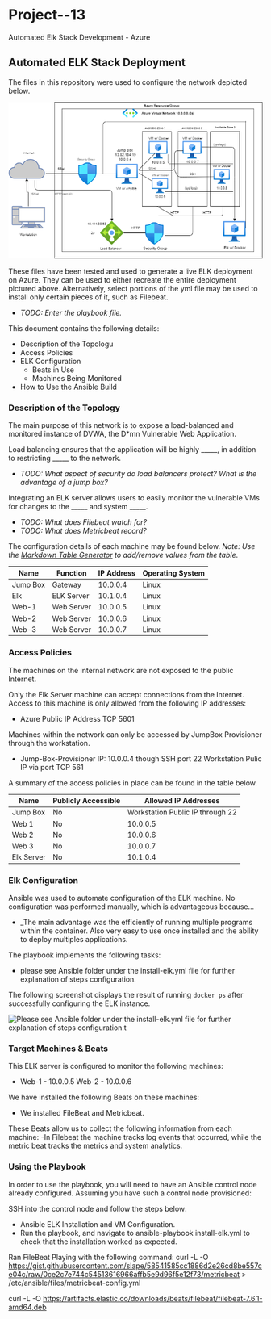 # Project--13
Automated Elk Stack Development - Azure
## Automated ELK Stack Deployment

The files in this repository were used to configure the network depicted below.

![Project 13 Niyi. drawio.png](https://github.com/ayind002/Project--13/blob/main/Diagrams/Project%2013%20Niyi.%20drawio.png)

These files have been tested and used to generate a live ELK deployment on Azure. They can be used to either recreate the entire deployment pictured above. Alternatively, select portions of the yml file may be used to install only certain pieces of it, such as Filebeat.

  - _TODO: Enter the playbook file._

This document contains the following details:
- Description of the Topologu
- Access Policies
- ELK Configuration
  - Beats in Use
  - Machines Being Monitored
- How to Use the Ansible Build


### Description of the Topology

The main purpose of this network is to expose a load-balanced and monitored instance of DVWA, the D*mn Vulnerable Web Application.

Load balancing ensures that the application will be highly _____, in addition to restricting _____ to the network.
- _TODO: What aspect of security do load balancers protect? What is the advantage of a jump box?_

Integrating an ELK server allows users to easily monitor the vulnerable VMs for changes to the _____ and system _____.
- _TODO: What does Filebeat watch for?_
- _TODO: What does Metricbeat record?_

The configuration details of each machine may be found below.
_Note: Use the [Markdown Table Generator](http://www.tablesgenerator.com/markdown_tables) to add/remove values from the table_.

| Name     | Function | IP Address | Operating System |
|----------|----------|------------|------------------|
| Jump Box | Gateway   | 10.0.0.4  | Linux            |
| Elk      | ELK Server| 10.1.0.4  | Linux            |
| Web-1    | Web Server| 10.0.0.5  | Linux            |
| Web-2    | Web Server| 10.0.0.6  | Linux            |
| Web-3    | Web Server| 10.0.0.7  | Linux            |

### Access Policies

The machines on the internal network are not exposed to the public Internet.

Only the Elk Server machine can accept connections from the Internet. Access to this machine is only allowed from the following IP addresses:
- Azure Public IP Address TCP 5601

Machines within the network can only be accessed by JumpBox Provisioner through the workstation.
- Jump-Box-Provisioner IP: 10.0.0.4 though SSH port 22
  Workstation Pulic IP via port TCP 561

A summary of the access policies in place can be found in the table below.

| Name     | Publicly Accessible | Allowed IP Addresses                 |
|----------|---------------------|----------------------                |
| Jump Box |      No              | Workstation Public IP through 22    |
| Web 1    |      No              | 10.0.0.5                            |
| Web 2    |      No              | 10.0.0.6                            |
| Web 3    |      No              |10.0.0.7                               |
| Elk Server|      No             |10.1.0.4                                   

### Elk Configuration

Ansible was used to automate configuration of the ELK machine. No configuration was performed manually, which is advantageous because...
- _The main advantage was the efficiently of running multiple programs within the container. Also very easy to use once installed and the ability to deploy multiples applications.

The playbook implements the following tasks:
- please see Ansible folder under the install-elk.yml file for further explanation of steps configuration.

The following screenshot displays the result of running `docker ps` after successfully configuring the ELK instance.

![Please see Ansible folder under the install-elk.yml file for further explanation of steps configuration.t](https://github.com/ayind002/Project--13/blob/main/Ansible/Ansiblestuff.yml)

### Target Machines & Beats
This ELK server is configured to monitor the following machines:
- Web-1 - 10.0.0.5
  Web-2 - 10.0.0.6

We have installed the following Beats on these machines:
- We installed FileBeat and Metricbeat.

These Beats allow us to collect the following information from each machine:
-In Filebeat the machine tracks log events that occurred, while the metric beat tracks the metrics and system analytics.

### Using the Playbook
In order to use the playbook, you will need to have an Ansible control node already configured. Assuming you have such a control node provisioned:

SSH into the control node and follow the steps below:
- Ansible ELK Installation and VM Configuration.
- Run the playbook, and navigate to ansible-playbook install-elk.yml to check that the installation worked as expected.

Ran FileBeat Playing with the following command:
curl -L -O https://gist.githubusercontent.com/slape/58541585cc1886d2e26cd8be557ce04c/raw/0ce2c7e744c54513616966affb5e9d96f5e12f73/metricbeat > /etc/ansible/files/metricbeat-config.yml

 curl -L -O https://artifacts.elastic.co/downloads/beats/filebeat/filebeat-7.6.1-amd64.deb
